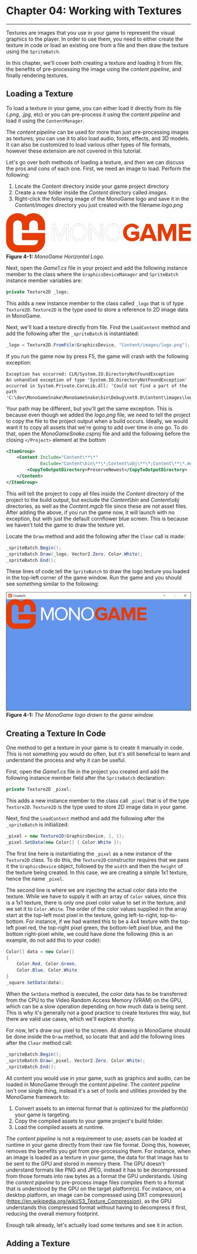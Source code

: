 # Chapter 04: Working with Textures

---

Textures are images that you use in your game to represent the visual graphics to the player.  In order to use them, you need to either create the texture in code or load an existing one from a file and then draw the texture using the `SpriteBatch`.  

In this chapter, we'll cover both creating a texture and loading it from file, the benefits of pre-processing the image using the *content pipeline*, and finally rendering textures.

## Loading a Texture
To load a texture in your game, you can either load it directly from its file (*.png*, *.jpg*, etc) or you can pre-process it using the *content pipeline* and load it using the `ContentManager`.

The *content pipeline* can be used for more than just pre-processing images as textures; you can use it to also load audio, fonts, effects, and 3D models.  It can also be customized to load various other types of file formats, however these extension are not covered in this tutorial.

Let's go over both methods of loading a texture, and then we can discuss the pros and cons of each one.  First, we need an image to load. Perform the following:

1. Locate the *Content* directory inside your game project directory
2. Create a new folder inside the *Content* directory called *images*.
3. Right-click the following image of the MonoGame logo and save it in the *Content/images* directory you just created with the filename *logo.png*

![Figure 4-1: MonoGame Horizontal Logo.](./images/04-working-with-textures/logo.png)  
**Figure 4-1:** *MonoGame Horizontal Logo*.


Next, open the *Game1.cs* file in your project and add the following instance member to the class where the `GraphicsDeviceManager` and `SpriteBatch` instance member variables are:

```cs
private Texture2D _logo;
```

This adds a new instance member to the class called `_logo` that is of type `Texture2D`.  `Texture2D` is the type used to store a reference to 2D image data in MonoGame.

Next, we'll load a texture directly from file. Find the `LoadContent` method and add the following after the `_spriteBatch` is instantiated:

```cs
_logo = Texture2D.FromFile(GraphicsDevice, "Content/images/logo.png");
```

If you run the game now by press F5, the game will crash with the following exception:

```
Exception has occurred: CLR/System.IO.DirectoryNotFoundException
An unhandled exception of type 'System.IO.DirectoryNotFoundException' occurred in System.Private.CoreLib.dll: 'Could not find a part of the path 'C:\dev\MonoGameSnake\MonoGameSnake\bin\Debug\net8.0\Content\images\logo.png'.'
```

Your path may be different, but you'll get the same exception.  This is because even though we added the *logo.png* file, we need to tell the project to copy the file to the project output when a build occurs.  Ideally, we would want it to copy all assets that we're going to add over time in one go.  To do that, open the *MonoGameSnake.csproj* file and add the following before the closing `</Project>` element at the bottom

```xml
<ItemGroup>
    <Content Include="Content\**\*"
             Exclude="Content\bin\**\*;Content\obj\**\*;Content\**\*.mgcb">
        <CopyToOutputDirectory>PreserveNewest</CopyToOutputDirectory>
    </Content>
</ItemGroup>
```

This will tell the project to copy all files inside the *Content* directory of the project to the build output, but exclude the *Content\bin* and *Content\obj* directories, as well as the *Content.mgcb* file since these are not asset files.  After adding the above, if you run the game now, it will launch with no exception, but with just the default cornflower blue screen.  This is because we haven't told the game to draw the texture yet.

Locate the `Draw` method and add the following after the `Clear` call is made:

```cs
_spriteBatch.Begin();
_spriteBatch.Draw(_logo, Vector2.Zero, Color.White);
_spriteBatch.End();
```

These lines of code tell the `SpriteBatch` to draw the logo texture you loaded in the top-left corner of the game window.  Run the game and you should see something similar to the following:

![Figure 4-2: The MonoGame logo drawn to the game window.](./images/04-working-with-textures/logo-from-file.png)  
**Figure 4-1:** *The MonoGame logo drawn to the game window.*



## Creating a Texture In Code
One method to get a texture in your game is to create it manually in code.  This is not something you would do often, but it's still beneficial to learn and understand the process and why it can be useful.

First, open the *Game1.cs* file in the project you created and add the following instance member field after the `SpriteBatch` declaration:

```cs
private Texture2D _pixel;
```

This adds a new instance member to the class call `_pixel` that is of the type `Texture2D`.  `Texture2D` is the type used to store 2D image data in your game.  

Next, find the `LoadContent` method and add the following after the `_spriteBatch` is initialized:

```cs
_pixel = new Texture2D(GraphicsDevice, 1, 1);
_pixel.SetData(new Color[] { Color.White });
```

The first line here is instantiating the `_pixel` as a new instance of the `Texture2D` class.  To do this, the `Texture2D` constructor requires that we pass it the `GraphicsDevice` object, followed by the `width` and then the `height` of the texture being created.  In this case, we are creating a simple 1x1 texture, hence the name `_pixel`.

The second line is where we are injecting the actual color data into the texture.  While we have to supply it with an array of `Color` values, since this is a 1x1 texture, there is only one pixel color value to set in the texture, and we set it to `Color.White`.  The order of the color values supplied in the array start at the top-left most pixel in the texture, going left-to-right, top-to-bottom.  For instance, if we had wanted this to be a 4x4 texture with the top-left pixel red, the top-right pixel green, the bottom-left pixel blue, and the bottom right-pixel white, we could have done the following (this is an example, do not add this to your code):

```cs
Color[] data = new Color[]
{
    Color.Red, Color.Green,
    Color.Blue, Color.White
}
_square.SetData(data);
```

When the `SetData` method is executed, the color data has to be transferred from the CPU to the Video Random Access Memory (VRAM) on the GPU, which can be a slow operation depending on how much data is being sent.  This is why it's generally not a good practice to create textures this way, but there are valid use cases, which we'll explore shortly.

For now, let's draw our pixel to the screen.  All drawing in MonoGame should be done inside the `Draw` method, so locate that and add the following lines after the `Clear` method call:

```cs
_spriteBatch.Begin();
_spriteBatch.Draw(_pixel, Vector2.Zero, Color.White);
_spriteBatch.End();
```







All content you would use in your game, such as graphics and audio, can be loaded in MonoGame through the *content pipeline*.  The *content pipeline* isn't one single thing, instead it's a set of tools and utilities provided by the MonoGame framework to:

1. Convert assets to an internal format that is optimized for the platform(s) your game is targeting.
2. Copy the compiled assets to your game project's build folder.
3. Load the compiled assets at runtime.

The *content pipeline* is not a requirement to use; assets can be loaded at runtime in your game directly from their raw file format.  Doing this, however, removes the benefits you get from pre-processing them.  For instance, when an image is loaded as a texture in your game, the data for that image has to be sent to the GPU and stored in memory there.  The GPU doesn't understand formats like PNG and JPEG, instead it has to be decompressed from those formats into raw bytes as a format the GPU understands.  Using the *content pipeline* to pre-process image files compiles them to a format that is understood by the GPU on the target platform(s).  For instance, on a desktop platform, an image can be compressed using DXT compression](https://en.wikipedia.org/wiki/S3_Texture_Compression), as the GPU understands this compressed format without having to decompress it first, reducing the overall memory footprint.

Enough talk already, let's actually load some textures and see it in action.

## Adding a Texture






